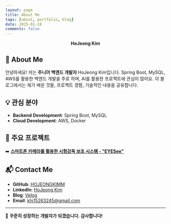 ```yaml
---
layout: page
title: About Me
tags: [about, portfolio, blog]
date: 2025-01-18
comments: false
---
```


<center><b>HoJeong Kim</b></center>

## 👋 About Me

안녕하세요! 저는 **주니어 백엔드 개발자** HoJeong Kim입니다.
Spring Boot, MySQL, AWS를 활용한 백엔드 개발을 주로 하며, AI를 활용한 프로젝트에 관심이 많아요.
이 블로그에서는 제가 배운 것들, 프로젝트 경험, 기술적인 내용을 공유합니다.

## 💡 관심 분야
- **Backend Development**: Spring Boot, MySQL
- **Cloud Development**: AWS, Docker

## 🚀 주요 프로젝트

➡️ **[스마트폰 카메라를 활용한 시험감독 보조 시스템 - "EYESee"](https://github.com/CSID-DGU/2024-2-SCS4031-4tune-1)**

## 📬 Contact Me
- **GitHub**: [HOJEONGKIMM](https://github.com/HOJEONGKIMM)
- **LinkedIn**: [HoJeong Kim](http://www.linkedin.com/in/hojeong-kim-07600a2ba)
- **Blog**: [Velog](https://velog.io/@naninaniyoyoyoyo/posts)
- **Email**: khj15263245@gmail.com

---
🙌 **꾸준히 성장하는 개발자가 되겠습니다. 감사합니다!**
